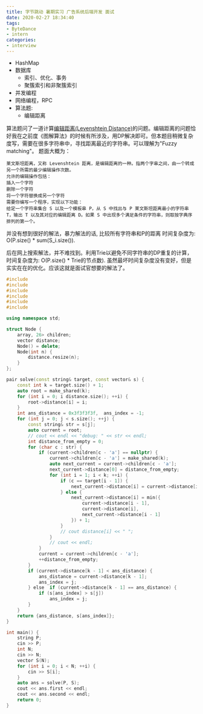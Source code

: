 ```yaml
---
title: 字节跳动 暑期实习 广告系统后端开发 面试
date: 2020-02-27 18:34:40
tags:
- ByteDance
- intern
categories:
- interview
---
```


* HashMap
* 数据库
    * 索引、优化、事务
    * 聚簇索引和非聚簇索引
* 并发编程
* 网络编程，RPC
* 算法题:
    * 编辑距离


算法题问了一道计算[编辑距离(Levenshtein Distance)](https://en.wikipedia.org/wiki/Levenshtein_distance)的问题。编辑距离的问题恰好我在之前度《图解算法》的时候有所涉及，用DP解决即可。但本题目稍微复杂度写，需要在很多字符串中，寻找距离最近的字符串。可以理解为"Fuzzy matching"。
题面大概为：
```
莱文斯坦距离，又称 Levenshtein 距离，是编辑距离的一种。指两个字串之间，由一个转成另一个所需的最少编辑操作次数。
允许的编辑操作包括：
插入一个字符
删除一个字符
将一个字符替换成另一个字符
需要你编写一个程序，实现以下功能：
给定一个字符串集合 S 以及一个模板串 P，从 S 中找出与 P 莱文斯坦距离最小的字符串 T，输出 T 以及其对应的编辑距离 D。如果 S 中出现多个满足条件的字符串，则取按字典序排列的第一个。
```

并没有想到很好的解法，暴力解法的话, 比较所有字符串和P的距离 时间复杂度为: O(P.size() * sum(S_i.size()).

后在网上搜索解法，并不难找到。利用Trie以避免不同字符串的DP重复的计算，时间复杂度为: O(P.size() * Trie的节点数). 虽然最坏时间复杂度没有变好，但是实实在在的优化。应该这就是面试官想要的解法了。

```cpp
#include 
#include 
#include 
#include 
#include 
#include 

using namespace std;

struct Node {
    array, 26> children;
    vector distance;
    Node() = delete;
    Node(int n) {
        distance.resize(n);
    }
};

pair solve(const string& target, const vector& s) {
    const int k = target.size() + 1;
    auto root = make_shared(k);
    for (int i = 0; i distance.size(); ++i) {
        root->distance[i] = i;
    }
    int ans_distance = 0x3f3f3f3f,  ans_index = -1;
    for (int j = 0; j < s.size(); ++j) {
        const string& str = s[j];
        auto current = root;
        // cout << endl << "debug: " << str << endl;
        int distance_from_empty = 0;
        for (char c : str) {
            if (current->children[c - 'a'] == nullptr) {
                current->children[c - 'a'] = make_shared(k);
                auto next_current = current->children[c - 'a'];
                next_current->distance[0] = distance_from_empty;
                for (int i = 1; i < k; ++i) {
                    if (c == target[i - 1]) {
                        next_current->distance[i] = current->distance[i - 1];
                    } else {
                        next_current->distance[i] = min({
                            current->distance[i - 1],
                            current->distance[i],
                            next_current->distance[i - 1]
                        }) + 1;
                    }
                    // cout distance[i] << " ";
                }
                // cout << endl;
            }
            current = current->children[c - 'a'];
            ++distance_from_empty;
        }
        if (current->distance[k - 1] < ans_distance) {
            ans_distance = current->distance[k - 1];
            ans_index = j;
        } else  if (current->distance[k - 1] == ans_distance) {
            if (s[ans_index] > s[j])
                ans_index = j;
        }
    }
    return {ans_distance, s[ans_index]};
}

int main() {
    string P;
    cin >> P;
    int N;
    cin >> N;
    vector S(N);
    for (int i = 0; i < N; ++i) {
        cin >> S[i];
    }
    auto ans = solve(P, S);
    cout << ans.first << endl;
    cout << ans.second << endl;
    return 0;
}
```
